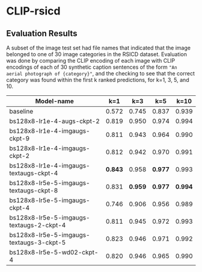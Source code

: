 # CLIP-rsicd


## Evaluation Results

A subset of the image test set had file names that indicated that the image belonged to one of 30 image categories in the RSICD dataset. Evaluation was done by comparing the CLIP encoding of each image with CLIP encodings of each of 30 synthetic caption sentences of the form `"An aerial photograph of {category}"`, and the checking to see that the correct category was found within the first k ranked predictions, for k=1, 3, 5, and 10.

| Model-name                               | k=1   | k=3   | k=5   | k=10  |
| ---------------------------------------- | ----- | ----- | ----- | ----- |
| baseline                                 | 0.572 | 0.745 | 0.837 | 0.939 |
| bs128x8-lr1e-4-augs-ckpt-2               | 0.819 | 0.950 | 0.974 | 0.994 |
| bs128x8-lr1e-4-imgaugs-ckpt-9            | 0.811 | 0.943 | 0.964 | 0.990 |
| bs128x8-lr1e-4-imgaugs-ckpt-2            | 0.812 | 0.942 | 0.970 | 0.991 |
| bs128x8-lr1e-4-imgaugs-textaugs-ckpt-4   | **0.843** | 0.958 | **0.977** | 0.993 |
| bs128x8-lr5e-5-imgaugs-textaugs-ckpt-8   | 0.831 | **0.959** | **0.977** | **0.994** |
| bs128x8-lr5e-5-imgaugs-ckpt-4            | 0.746 | 0.906 | 0.956 | 0.989 |
| bs128x8-lr5e-5-imgaugs-textaugs-2-ckpt-4 | 0.811 | 0.945 | 0.972 | 0.993 |
| bs128x8-lr5e-5-imgaugs-textaugs-3-ckpt-5 | 0.823 | 0.946 | 0.971 | 0.992 |
| bs128x8-lr5e-5-wd02-ckpt-4               | 0.820 | 0.946 | 0.965 | 0.990 |


